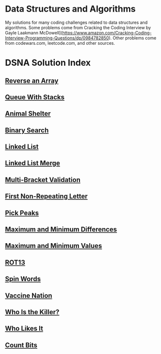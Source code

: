 # Data Structures and Algorithms
My solutions for many coding challenges related to data structures and algorithms. Some problems come from Cracking the Coding Interview by Gayle Laakmann McDowell](https://www.amazon.com/Cracking-Coding-Interview-Programming-Questions/dp/0984782850). Other problems come from codewars.com, leetcode.com, and other sources.

# DSNA Solution Index

## [Reverse an Array](/challenges/arrayReverse/)

## [Queue With Stacks](/challenges/queueWithStacks)

## [Animal Shelter](/challenges/fifoAnimalShelter)

## [Binary Search](/challenges/arrayBinarySearch)

## [Linked List](/challenges/linkedList)

## [Linked List Merge](/challenges/llMerge)

## [Multi-Bracket Validation](/challenges/multiBracketValidation)

## [First Non-Repeating Letter](/challenges/firstNonRepeatingLetter)

## [Pick Peaks](/challenges/pick-peaks)

## [Maximum and Minimum Differences](/challenges/maxAndMin)

## [Maximum and Minimum Values](/challenges/maxAndMin)

## [ROT13](/challenges/rot13)

## [Spin Words](/challenges/spin-words)

## [Vaccine Nation](/challenges/vaccine-nation)

## [Who Is the Killer?](/challenges/who-is-the-killer)

## [Who Likes It](/challenges/who-likes-it)

## [Count Bits](/challenges/count-bits)
